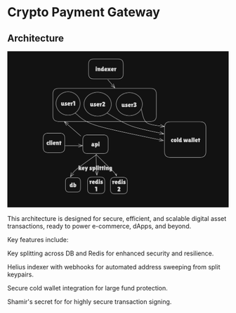 # Crypto Payment Gateway

## Architecture
![alt text](arch.png)

This architecture is designed for secure, efficient, and scalable digital asset transactions, ready to power e-commerce, dApps, and beyond.

Key features include:

Key splitting across DB and Redis for enhanced security and resilience.

Helius indexer with webhooks for automated address sweeping from split keypairs.

Secure cold wallet integration for large fund protection.

Shamir's secret for for highly secure transaction signing.
